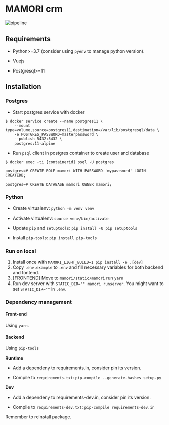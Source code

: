# MAMORI crm

![pipeline](https://gitlab.com/datafluct/hyakumori_crm/badges/develop/pipeline.svg)

## Requirements

- Python>=3.7 (consider using `pyenv` to manage python version).

- Vuejs

- Postgresql>=11

## Installation

### Postgres

- Start postgres service with docker

```
$ docker service create --name postgres11 \
    --mount type=volume,source=postgres11,destination=/var/lib/postgresql/data \
    -e POSTGRES_PASSWORD=masterpassword \
    --publish 5432:5432 \
    postgres:11-alpine
```

- Run `psql` client in postgres container to create user and database

```
$ docker exec -ti [containerid] psql -U postgres

postgres=# CREATE ROLE mamori WITH PASSWORD 'mypassword' LOGIN CREATEDB;

postgres=# CREATE DATABASE mamori OWNER mamori;
```

### Python

- Create virtualenv: `python -m venv venv`

- Activate virtualenv: `source venv/bin/activate`

- Update `pip` and `setuptools`: `pip install -U pip setuptools`

- Install `pip-tools`: `pip install pip-tools`

### Run on local

1. Install once with `MAMORI_LIGHT_BUILD=1 pip install -e .[dev]`
2. Copy `.env.example` to `.env` and fill necessary variables for both backend and fontend.
3. [FRONTEND] Move to `mamori/static/mamori` run `yarn`
4. Run dev server with `STATIC_DIR="" mamori runserver`. You might want to set `STATIC_DIR=""` in `.env`.

### Dependency management

#### Front-end

Using `yarn`.

#### Backend

Using `pip-tools`

**Runtime**

- Add a dependeny to requirements.in, consider pin its version.

- Compile to `requirements.txt`: `pip-compile --generate-hashes setup.py`

**Dev**

- Add a dependeny to requirements-dev.in, consider pin its version.

- Compile to `requirements-dev.txt`: `pip-compile requirements-dev.in`

Remember to reinstall package.
